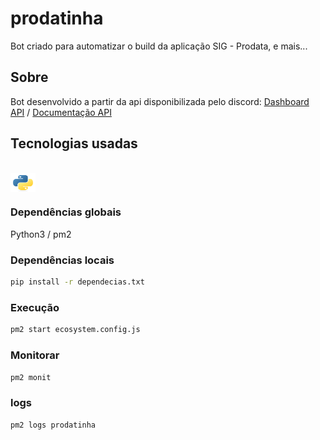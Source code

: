 # prodatinha
 Bot criado para automatizar o build da aplicação SIG - Prodata, e mais...
 
## Sobre

 Bot desenvolvido a partir da api disponibilizada pelo discord:
 [Dashboard API](https://discord.com/developers/applications) / [Documentação API](https://discord.com/developers/docs/intro)
 
## Tecnologias usadas

<div style="display: inline_block"><br>
  <img align="center" alt="Prodatinha-Python" height="30" width="40" src="https://raw.githubusercontent.com/devicons/devicon/master/icons/python/python-original.svg">
</div>

### Dependências globais

Python3 / pm2

### Dependências locais

```bash
pip install -r dependecias.txt
```

### Execução

```bash
pm2 start ecosystem.config.js
```

### Monitorar

```bash
pm2 monit
```

### logs

```bash
pm2 logs prodatinha
```
